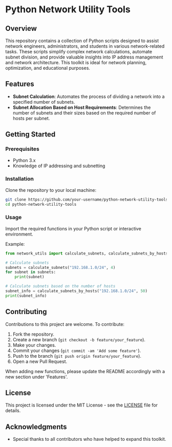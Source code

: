 
# Python Network Utility Tools

## Overview
This repository contains a collection of Python scripts designed to assist network engineers, administrators, and students in various network-related tasks. These scripts simplify complex network calculations, automate subnet division, and provide valuable insights into IP address management and network architecture. This toolkit is ideal for network planning, optimization, and educational purposes.

## Features
- **Subnet Calculation**: Automates the process of dividing a network into a specified number of subnets.
- **Subnet Allocation Based on Host Requirements**: Determines the number of subnets and their sizes based on the required number of hosts per subnet.

## Getting Started

### Prerequisites
- Python 3.x
- Knowledge of IP addressing and subnetting

### Installation
Clone the repository to your local machine:
```bash
git clone https://github.com/your-username/python-network-utility-tools.git
cd python-network-utility-tools
```

### Usage
Import the required functions in your Python script or interactive environment.

Example:
```python
from network_utils import calculate_subnets, calculate_subnets_by_hosts

# Calculate subnets
subnets = calculate_subnets("192.168.1.0/24", 4)
for subnet in subnets:
    print(subnet)

# Calculate subnets based on the number of hosts
subnet_info = calculate_subnets_by_hosts("192.168.1.0/24", 50)
print(subnet_info)
```

## Contributing
Contributions to this project are welcome. To contribute:

1. Fork the repository.
2. Create a new branch (`git checkout -b feature/your_feature`).
3. Make your changes.
4. Commit your changes (`git commit -am 'Add some feature'`).
5. Push to the branch (`git push origin feature/your_feature`).
6. Open a new Pull Request.

When adding new functions, please update the README accordingly with a new section under 'Features'.

## License
This project is licensed under the MIT License - see the [LICENSE](LICENSE) file for details.

## Acknowledgments
- Special thanks to all contributors who have helped to expand this toolkit.
